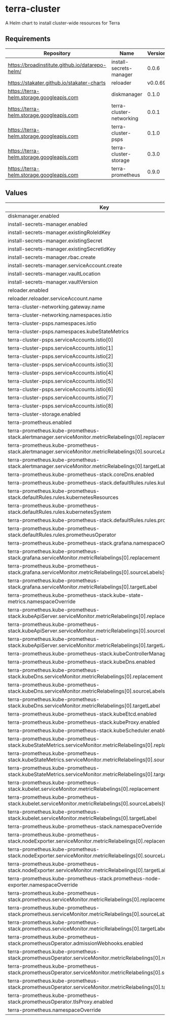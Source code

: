 # terra-cluster

A Helm chart to install cluster-wide resources for Terra

## Requirements

| Repository | Name | Version |
|------------|------|---------|
| https://broadinstitute.github.io/datarepo-helm/ | install-secrets-manager | 0.0.6 |
| https://stakater.github.io/stakater-charts | reloader | v0.0.69 |
| https://terra-helm.storage.googleapis.com | diskmanager | 0.1.0 |
| https://terra-helm.storage.googleapis.com | terra-cluster-networking | 0.0.1 |
| https://terra-helm.storage.googleapis.com | terra-cluster-psps | 0.1.0 |
| https://terra-helm.storage.googleapis.com | terra-cluster-storage | 0.3.0 |
| https://terra-helm.storage.googleapis.com | terra-prometheus | 0.9.0 |

## Values

| Key | Type | Default | Description |
|-----|------|---------|-------------|
| diskmanager.enabled | bool | `true` |  |
| install-secrets-manager.enabled | bool | `true` |  |
| install-secrets-manager.existingRoleIdKey | string | `"role-id"` |  |
| install-secrets-manager.existingSecret | string | `"secret-manager-approle"` |  |
| install-secrets-manager.existingSecretIdKey | string | `"secret-id"` |  |
| install-secrets-manager.rbac.create | bool | `true` |  |
| install-secrets-manager.serviceAccount.create | bool | `true` |  |
| install-secrets-manager.vaultLocation | string | `"https://clotho.broadinstitute.org:8200"` |  |
| install-secrets-manager.vaultVersion | string | `"kv1"` |  |
| reloader.enabled | bool | `true` |  |
| reloader.reloader.serviceAccount.name | string | `"reloader"` |  |
| terra-cluster-networking.gateway.name | string | `"default-istio-gateway"` |  |
| terra-cluster-networking.namespaces.istio | string | `"istio-system"` |  |
| terra-cluster-psps.namespaces.istio | string | `"istio-system"` |  |
| terra-cluster-psps.namespaces.kubeStateMetrics | string | `"default"` |  |
| terra-cluster-psps.serviceAccounts.istio[0] | string | `"istio-citadel-service-account"` |  |
| terra-cluster-psps.serviceAccounts.istio[1] | string | `"istio-galley-service-account"` |  |
| terra-cluster-psps.serviceAccounts.istio[2] | string | `"istio-ingressgateway-service-account"` |  |
| terra-cluster-psps.serviceAccounts.istio[3] | string | `"istio-mixer-service-account"` |  |
| terra-cluster-psps.serviceAccounts.istio[4] | string | `"istio-multi"` |  |
| terra-cluster-psps.serviceAccounts.istio[5] | string | `"istio-pilot-service-account"` |  |
| terra-cluster-psps.serviceAccounts.istio[6] | string | `"istio-security-post-install-account"` |  |
| terra-cluster-psps.serviceAccounts.istio[7] | string | `"istio-sidecar-injector-service-account"` |  |
| terra-cluster-psps.serviceAccounts.istio[8] | string | `"promsd"` |  |
| terra-cluster-storage.enabled | bool | `true` |  |
| terra-prometheus.enabled | bool | `true` |  |
| terra-prometheus.kube-prometheus-stack.alertmanager.serviceMonitor.metricRelabelings[0].replacement | string | `"false"` |  |
| terra-prometheus.kube-prometheus-stack.alertmanager.serviceMonitor.metricRelabelings[0].sourceLabels[0] | string | `"__name__"` |  |
| terra-prometheus.kube-prometheus-stack.alertmanager.serviceMonitor.metricRelabelings[0].targetLabel | string | `"sd_export"` |  |
| terra-prometheus.kube-prometheus-stack.coreDns.enabled | bool | `false` |  |
| terra-prometheus.kube-prometheus-stack.defaultRules.rules.kubernetesApps | bool | `false` |  |
| terra-prometheus.kube-prometheus-stack.defaultRules.rules.kubernetesResources | bool | `false` |  |
| terra-prometheus.kube-prometheus-stack.defaultRules.rules.kubernetesSystem | bool | `false` |  |
| terra-prometheus.kube-prometheus-stack.defaultRules.rules.prometheus | bool | `false` |  |
| terra-prometheus.kube-prometheus-stack.defaultRules.rules.prometheusOperator | bool | `false` |  |
| terra-prometheus.kube-prometheus-stack.grafana.namespaceOverride | string | `"monitoring"` |  |
| terra-prometheus.kube-prometheus-stack.grafana.serviceMonitor.metricRelabelings[0].replacement | string | `"false"` |  |
| terra-prometheus.kube-prometheus-stack.grafana.serviceMonitor.metricRelabelings[0].sourceLabels[0] | string | `"__name__"` |  |
| terra-prometheus.kube-prometheus-stack.grafana.serviceMonitor.metricRelabelings[0].targetLabel | string | `"sd_export"` |  |
| terra-prometheus.kube-prometheus-stack.kube-state-metrics.namespaceOverride | string | `"monitoring"` |  |
| terra-prometheus.kube-prometheus-stack.kubeApiServer.serviceMonitor.metricRelabelings[0].replacement | string | `"false"` |  |
| terra-prometheus.kube-prometheus-stack.kubeApiServer.serviceMonitor.metricRelabelings[0].sourceLabels[0] | string | `"__name__"` |  |
| terra-prometheus.kube-prometheus-stack.kubeApiServer.serviceMonitor.metricRelabelings[0].targetLabel | string | `"sd_export"` |  |
| terra-prometheus.kube-prometheus-stack.kubeControllerManager.enabled | bool | `false` |  |
| terra-prometheus.kube-prometheus-stack.kubeDns.enabled | bool | `true` |  |
| terra-prometheus.kube-prometheus-stack.kubeDns.serviceMonitor.metricRelabelings[0].replacement | string | `"false"` |  |
| terra-prometheus.kube-prometheus-stack.kubeDns.serviceMonitor.metricRelabelings[0].sourceLabels[0] | string | `"__name__"` |  |
| terra-prometheus.kube-prometheus-stack.kubeDns.serviceMonitor.metricRelabelings[0].targetLabel | string | `"sd_export"` |  |
| terra-prometheus.kube-prometheus-stack.kubeEtcd.enabled | bool | `false` |  |
| terra-prometheus.kube-prometheus-stack.kubeProxy.enabled | bool | `false` |  |
| terra-prometheus.kube-prometheus-stack.kubeScheduler.enabled | bool | `false` |  |
| terra-prometheus.kube-prometheus-stack.kubeStateMetrics.serviceMonitor.metricRelabelings[0].replacement | string | `"false"` |  |
| terra-prometheus.kube-prometheus-stack.kubeStateMetrics.serviceMonitor.metricRelabelings[0].sourceLabels[0] | string | `"__name__"` |  |
| terra-prometheus.kube-prometheus-stack.kubeStateMetrics.serviceMonitor.metricRelabelings[0].targetLabel | string | `"sd_export"` |  |
| terra-prometheus.kube-prometheus-stack.kubelet.serviceMonitor.metricRelabelings[0].replacement | string | `"false"` |  |
| terra-prometheus.kube-prometheus-stack.kubelet.serviceMonitor.metricRelabelings[0].sourceLabels[0] | string | `"__name__"` |  |
| terra-prometheus.kube-prometheus-stack.kubelet.serviceMonitor.metricRelabelings[0].targetLabel | string | `"sd_export"` |  |
| terra-prometheus.kube-prometheus-stack.namespaceOverride | string | `"monitoring"` |  |
| terra-prometheus.kube-prometheus-stack.nodeExporter.serviceMonitor.metricRelabelings[0].replacement | string | `"false"` |  |
| terra-prometheus.kube-prometheus-stack.nodeExporter.serviceMonitor.metricRelabelings[0].sourceLabels[0] | string | `"__name__"` |  |
| terra-prometheus.kube-prometheus-stack.nodeExporter.serviceMonitor.metricRelabelings[0].targetLabel | string | `"sd_export"` |  |
| terra-prometheus.kube-prometheus-stack.prometheus-node-exporter.namespaceOverride | string | `"monitoring"` |  |
| terra-prometheus.kube-prometheus-stack.prometheus.serviceMonitor.metricRelabelings[0].replacement | string | `"false"` |  |
| terra-prometheus.kube-prometheus-stack.prometheus.serviceMonitor.metricRelabelings[0].sourceLabels[0] | string | `"__name__"` |  |
| terra-prometheus.kube-prometheus-stack.prometheus.serviceMonitor.metricRelabelings[0].targetLabel | string | `"sd_export"` |  |
| terra-prometheus.kube-prometheus-stack.prometheusOperator.admissionWebhooks.enabled | bool | `false` |  |
| terra-prometheus.kube-prometheus-stack.prometheusOperator.serviceMonitor.metricRelabelings[0].replacement | string | `"false"` |  |
| terra-prometheus.kube-prometheus-stack.prometheusOperator.serviceMonitor.metricRelabelings[0].sourceLabels[0] | string | `"__name__"` |  |
| terra-prometheus.kube-prometheus-stack.prometheusOperator.serviceMonitor.metricRelabelings[0].targetLabel | string | `"sd_export"` |  |
| terra-prometheus.kube-prometheus-stack.prometheusOperator.tlsProxy.enabled | bool | `false` |  |
| terra-prometheus.namespaceOverride | string | `"monitoring"` |  |
